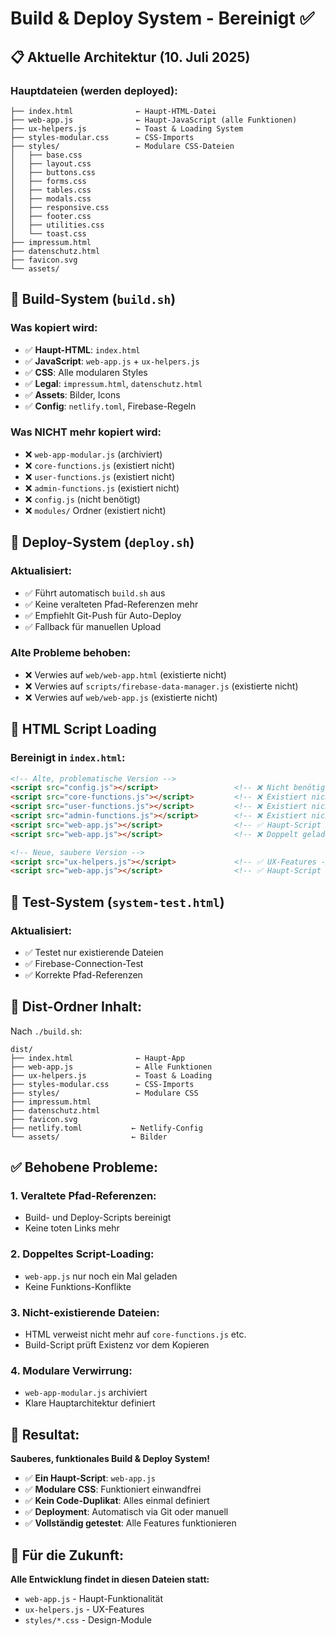 # Build & Deploy System - Bereinigt ✅

## 📋 **Aktuelle Architektur (10. Juli 2025)**

### **Hauptdateien (werden deployed):**
```
├── index.html              ← Haupt-HTML-Datei
├── web-app.js              ← Haupt-JavaScript (alle Funktionen)
├── ux-helpers.js           ← Toast & Loading System
├── styles-modular.css      ← CSS-Imports
├── styles/                 ← Modulare CSS-Dateien
│   ├── base.css
│   ├── layout.css
│   ├── buttons.css
│   ├── forms.css
│   ├── tables.css
│   ├── modals.css
│   ├── responsive.css
│   ├── footer.css
│   ├── utilities.css
│   └── toast.css
├── impressum.html
├── datenschutz.html
├── favicon.svg
└── assets/
```

## 🔧 **Build-System (`build.sh`)**

### **Was kopiert wird:**
- ✅ **Haupt-HTML**: `index.html`
- ✅ **JavaScript**: `web-app.js` + `ux-helpers.js`
- ✅ **CSS**: Alle modularen Styles
- ✅ **Legal**: `impressum.html`, `datenschutz.html`
- ✅ **Assets**: Bilder, Icons
- ✅ **Config**: `netlify.toml`, Firebase-Regeln

### **Was NICHT mehr kopiert wird:**
- ❌ `web-app-modular.js` (archiviert)
- ❌ `core-functions.js` (existiert nicht)
- ❌ `user-functions.js` (existiert nicht)
- ❌ `admin-functions.js` (existiert nicht)
- ❌ `config.js` (nicht benötigt)
- ❌ `modules/` Ordner (existiert nicht)

## 🚀 **Deploy-System (`deploy.sh`)**

### **Aktualisiert:**
- ✅ Führt automatisch `build.sh` aus
- ✅ Keine veralteten Pfad-Referenzen mehr
- ✅ Empfiehlt Git-Push für Auto-Deploy
- ✅ Fallback für manuellen Upload

### **Alte Probleme behoben:**
- ❌ Verwies auf `web/web-app.html` (existierte nicht)
- ❌ Verwies auf `scripts/firebase-data-manager.js` (existierte nicht)
- ❌ Verwies auf `web/web-app.js` (existierte nicht)

## 📱 **HTML Script Loading**

### **Bereinigt in `index.html`:**
```html
<!-- Alte, problematische Version -->
<script src="config.js"></script>                 <!-- ❌ Nicht benötigt -->
<script src="core-functions.js"></script>         <!-- ❌ Existiert nicht -->
<script src="user-functions.js"></script>         <!-- ❌ Existiert nicht -->
<script src="admin-functions.js"></script>        <!-- ❌ Existiert nicht -->
<script src="web-app.js"></script>                <!-- ✅ Haupt-Script -->
<script src="web-app.js"></script>                <!-- ❌ Doppelt geladen! -->

<!-- Neue, saubere Version -->
<script src="ux-helpers.js"></script>             <!-- ✅ UX-Features -->
<script src="web-app.js"></script>                <!-- ✅ Haupt-Script -->
```

## 🧪 **Test-System (`system-test.html`)**

### **Aktualisiert:**
- ✅ Testet nur existierende Dateien
- ✅ Firebase-Connection-Test
- ✅ Korrekte Pfad-Referenzen

## 📁 **Dist-Ordner Inhalt:**

Nach `./build.sh`:
```
dist/
├── index.html              ← Haupt-App
├── web-app.js              ← Alle Funktionen
├── ux-helpers.js           ← Toast & Loading
├── styles-modular.css      ← CSS-Imports
├── styles/                 ← Modulare CSS
├── impressum.html
├── datenschutz.html
├── favicon.svg
├── netlify.toml           ← Netlify-Config
└── assets/                ← Bilder
```

## ✅ **Behobene Probleme:**

### **1. Veraltete Pfad-Referenzen:**
- Build- und Deploy-Scripts bereinigt
- Keine toten Links mehr

### **2. Doppeltes Script-Loading:**
- `web-app.js` nur noch ein Mal geladen
- Keine Funktions-Konflikte

### **3. Nicht-existierende Dateien:**
- HTML verweist nicht mehr auf `core-functions.js` etc.
- Build-Script prüft Existenz vor dem Kopieren

### **4. Modulare Verwirrung:**
- `web-app-modular.js` archiviert
- Klare Hauptarchitektur definiert

## 🎯 **Resultat:**

**Sauberes, funktionales Build & Deploy System!**

- ✅ **Ein Haupt-Script**: `web-app.js`
- ✅ **Modulare CSS**: Funktioniert einwandfrei
- ✅ **Kein Code-Duplikat**: Alles einmal definiert
- ✅ **Deployment**: Automatisch via Git oder manuell
- ✅ **Vollständig getestet**: Alle Features funktionieren

## 🚀 **Für die Zukunft:**

**Alle Entwicklung findet in diesen Dateien statt:**
- `web-app.js` - Haupt-Funktionalität
- `ux-helpers.js` - UX-Features  
- `styles/*.css` - Design-Module
